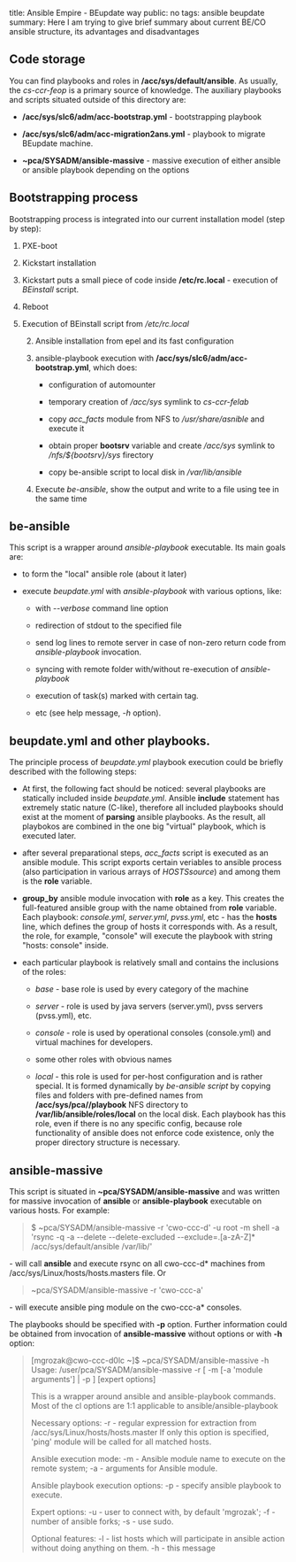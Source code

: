 title: Ansible Empire - BEupdate way
public: no
tags: ansible
      beupdate
summary: Here I am trying to give brief summary about current BE/CO ansible structure, its advantages and disadvantages

## Code storage
You can find playbooks and roles in __/acc/sys/default/ansible__. As usually, the
*cs-ccr-feop* is a primary source of knowledge. The auxiliary playbooks and
scripts situated outside of this directory are:

  * __/acc/sys/slc6/adm/acc-bootstrap.yml__ - bootstrapping playbook

  * __/acc/sys/slc6/adm/acc-migration2ans.yml__ - playbook to migrate BEupdate
    machine.

  * __~pca/SYSADM/ansible-massive__ - massive execution of either ansible or ansible
    playbook depending on the options

## Bootstrapping process

Bootstrapping process is integrated into our current installation model (step by
step):

1. PXE-boot

1. Kickstart installation

1. Kickstart puts a small piece of code inside __/etc/rc.local__ - execution of
   _BEinstall_ script.

1. Reboot

1. Execution of BEinstall script from _/etc/rc.local_

    2. Ansible installation from epel and its fast configuration

    2. ansible-playbook execution with __/acc/sys/slc6/adm/acc-bootstrap.yml__, which does:

        * configuration of automounter

        * temporary creation of _/acc/sys_ symlink to _cs-ccr-felab_

        * copy _acc_facts_ module from NFS to _/usr/share/asnible_ and execute it

        * obtain proper __bootsrv__ variable and create _/acc/sys_ symlink to
          _/nfs/${bootsrv}/sys_ firectory

        * copy be-ansible script to local disk in _/var/lib/ansible_

    2. Execute _be-ansible_, show the output and write to a file using tee in the
       same time

## be-ansible
This script is a wrapper around _ansible-playbook_ executable. Its main goals
are:

* to form the "local" ansible role (about it later)

* execute _beupdate.yml_ with _ansible-playbook_ with various options, like:

    * with _--verbose_ command line option

    * redirection of stdout to the specified file 

    * send log lines to remote server in case of non-zero return code from
      _ansible-playbook_ invocation.

    * syncing with remote folder with/without re-execution of _ansible-playbook_

    * execution of task(s) marked with certain tag.

    * etc (see help message, _-h_ option).

## beupdate.yml and other playbooks.
The principle process of _beupdate.yml_ playbook execution could be briefly
described with the following steps:

* At first, the following fact should be noticed: several playbooks are
  statically included inside _beupdate.yml_. Ansible __include__ statement has extremely
  static nature (C-like), therefore all included playbooks should exist at the
  moment of __parsing__ ansible playbooks. As the result, all playbokos are
  combined in the one big "virtual" playbook, which is executed later.

* after several preparational steps, _acc_facts_ script is executed as an ansible
  module. This script exports certain veriables to ansible process (also
  participation in various arrays of _HOSTSsource_) and among them is the __role__
  variable.

* __group_by__ ansible module invocation with __role__ as a key. This creates the
  full-featured ansible group with the name obtained from __role__ variable.
  Each playbook: _console.yml_, _server.yml_, _pvss.yml_, etc - has the __hosts__
  line, which defines the group of hosts it corresponds with. As a result, the
  role, for example, "console" will execute the playbook with string
  "hosts: console" inside.

* each particular playbook is relatively small and contains the inclusions of
  the roles:

    * _base_ - base role is used by every category of the machine

    * _server_ - role is used by java servers (server.yml), pvss servers
      (pvss.yml), etc.

    * _console_ - role is used by operational consoles (console.yml) and
      virtual machines for developers.

    * some other roles with obvious names

    * _local_ - this role is used for per-host configuration and is rather special.
      It is formed dynamically by _be-ansible script_ by copying files and folders
      with pre-defined names from __/acc/sys/pca/<hostname>/playbook__ NFS directory to
      __/var/lib/ansible/roles/local__ on the local disk. Each playbook has this
      role, even if there is no any specific config, because role functionality
      of ansible does not enforce code existence, only the proper directory
      structure is necessary.

## ansible-massive
This script is situated in __~pca/SYSADM/ansible-massive__ and was written for
massive invocation of __ansible__ or __ansible-playbook__ executable on various hosts. For example:

> $ ~pca/SYSADM/ansible-massive -r 'cwo-ccc-d' -u root -m shell 
> -a 'rsync -q -a --delete --delete-excluded --exclude=.[a-zA-Z]*
> /acc/sys/default/ansible /var/lib/'

\- will call __ansible__ and execute rsync on all cwo-ccc-d* machines from
  /acc/sys/Linux/hosts/hosts.masters file. Or

> ~pca/SYSADM/ansible-massive -r 'cwo-ccc-a'

\- will execute ansible ping module on the cwo-ccc-a* consoles.

The playbooks should be specified with __-p__ option. Further information could be
obtained from invocation of __ansible-massive__ without options or with __-h__
option:
    
>    [mgrozak@cwo-ccc-d0lc ~]$ ~pca/SYSADM/ansible-massive -h  
>    Usage: /user/pca/SYSADM/ansible-massive -r <grep regexp> [ -m <module> [-a 'module arguments'] | -p <path to playbook> ] [expert options]
>    
>    This is a wrapper around ansible and ansible-playbook commands. Most of
>    the cl options are 1:1 applicable to ansible/ansible-playbook
>    
>    Necessary options:
>      -r - regular expression for extraction from /acc/sys/Linux/hosts/hosts.master
>           If only this option is specified, 'ping' module will be called
>           for all matched hosts.
>    
>    Ansible execution mode:
>      -m - Ansible module name to execute on the remote system;
>      -a - arguments for Ansible module.
>    
>    Ansible playbook execution options:
>      -p - specify ansible playbook to execute.
>    
>    Expert options:
>      -u - user to connect with, by default 'mgrozak';
>      -f - number of ansible forks;
>      -s - use sudo.
>    
>    Optional features:
>      -l - list hosts which will participate in ansible action
>           without doing anything on them.
>      -h - this message

